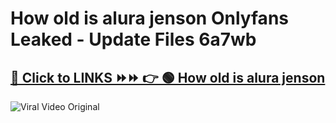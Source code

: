 
 # How old is alura jenson Onlyfans Leaked - Update Files 6a7wb

## <h2><a href="https://clipsfans.com/How_old_is_alura_jenson&ref=git">🔗 Click to LINKS ⏩⏩ 👉 🟢 How old is alura jenson </a></h2>

<a href="https://clipsfans.com/How_old_is_alura_jenson&ref=git" rel="nofollow" data-target="animated-image.originalLink"><img src="https://i.ibb.co.com/xMMVF88/686577567.gif" alt="Viral Video Original" style="max-width: 100%; display: inline-block;" data-target="animated-image.originalImage"></a>


